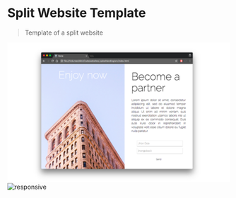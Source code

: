 # Split Website Template
> Template of a split website

![screenshot](screen.png)
![responsive](responsive.gif)
